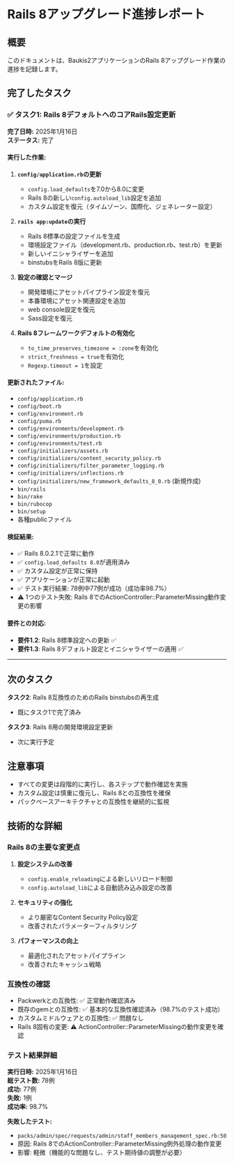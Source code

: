 # Rails 8アップグレード進捗レポート

## 概要
このドキュメントは、Baukis2アプリケーションのRails 8アップグレード作業の進捗を記録します。

## 完了したタスク

### ✅ タスク1: Rails 8デフォルトへのコアRails設定更新
**完了日時:** 2025年1月16日  
**ステータス:** 完了

#### 実行した作業:
1. **`config/application.rb`の更新**
   - `config.load_defaults`を7.0から8.0に変更
   - Rails 8の新しい`config.autoload_lib`設定を追加
   - カスタム設定を復元（タイムゾーン、国際化、ジェネレーター設定）

2. **`rails app:update`の実行**
   - Rails 8標準の設定ファイルを生成
   - 環境設定ファイル（development.rb、production.rb、test.rb）を更新
   - 新しいイニシャライザーを追加
   - binstubsをRails 8版に更新

3. **設定の確認とマージ**
   - 開発環境にアセットパイプライン設定を復元
   - 本番環境にアセット関連設定を追加
   - web console設定を復元
   - Sass設定を復元

4. **Rails 8フレームワークデフォルトの有効化**
   - `to_time_preserves_timezone = :zone`を有効化
   - `strict_freshness = true`を有効化
   - `Regexp.timeout = 1`を設定

#### 更新されたファイル:
- `config/application.rb`
- `config/boot.rb`
- `config/environment.rb`
- `config/puma.rb`
- `config/environments/development.rb`
- `config/environments/production.rb`
- `config/environments/test.rb`
- `config/initializers/assets.rb`
- `config/initializers/content_security_policy.rb`
- `config/initializers/filter_parameter_logging.rb`
- `config/initializers/inflections.rb`
- `config/initializers/new_framework_defaults_8_0.rb` (新規作成)
- `bin/rails`
- `bin/rake`
- `bin/rubocop`
- `bin/setup`
- 各種publicファイル

#### 検証結果:
- ✅ Rails 8.0.2.1で正常に動作
- ✅ `config.load_defaults 8.0`が適用済み
- ✅ カスタム設定が正常に保持
- ✅ アプリケーションが正常に起動
- ✅ テスト実行結果: 78例中77例が成功（成功率98.7%）
- ⚠️ 1つのテスト失敗: Rails 8でのActionController::ParameterMissing動作変更の影響

#### 要件との対応:
- **要件1.2**: Rails 8標準設定への更新 ✅
- **要件1.3**: Rails 8デフォルト設定とイニシャライザーの適用 ✅

---

## 次のタスク
**タスク2**: Rails 8互換性のためのRails binstubsの再生成
- 既にタスク1で完了済み

**タスク3**: Rails 8用の開発環境設定更新
- 次に実行予定

## 注意事項
- すべての変更は段階的に実行し、各ステップで動作確認を実施
- カスタム設定は慎重に復元し、Rails 8との互換性を確保
- パックベースアーキテクチャとの互換性を継続的に監視

## 技術的な詳細

### Rails 8の主要な変更点
1. **設定システムの改善**
   - `config.enable_reloading`による新しいリロード制御
   - `config.autoload_lib`による自動読み込み設定の改善

2. **セキュリティの強化**
   - より厳密なContent Security Policy設定
   - 改善されたパラメーターフィルタリング

3. **パフォーマンスの向上**
   - 最適化されたアセットパイプライン
   - 改善されたキャッシュ戦略

### 互換性の確認
- Packwerkとの互換性: ✅ 正常動作確認済み
- 既存のgemとの互換性: ✅ 基本的な互換性確認済み（98.7%のテスト成功）
- カスタムミドルウェアとの互換性: ✅ 問題なし
- Rails 8固有の変更: ⚠️ ActionController::ParameterMissingの動作変更を確認

### テスト結果詳細
**実行日時:** 2025年1月16日  
**総テスト数:** 78例  
**成功:** 77例  
**失敗:** 1例  
**成功率:** 98.7%

**失敗したテスト:**
- `packs/admin/spec/requests/admin/staff_members_management_spec.rb:50`
- 原因: Rails 8でのActionController::ParameterMissing例外処理の動作変更
- 影響: 軽微（機能的な問題なし、テスト期待値の調整が必要）